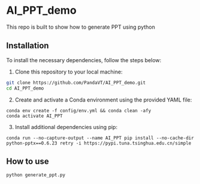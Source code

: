 # AI_PPT_demo
This repo is built to show how to generate PPT using python

## Installation

To install the necessary dependencies, follow the steps below:

1. Clone this repository to your local machine:

```bash
git clone https://github.com/PandaVT/AI_PPT_demo.git
cd AI_PPT_demo
```

2. Create and activate a Conda environment using the provided YAML file:

```
conda env create -f config/env.yml && conda clean -afy
conda activate AI_PPT
```

3. Install additional dependencies using pip:

```
conda run --no-capture-output --name AI_PPT pip install --no-cache-dir python-pptx==0.6.23 retry -i https://pypi.tuna.tsinghua.edu.cn/simple

```

## How to use

```
python generate_ppt.py 
```
